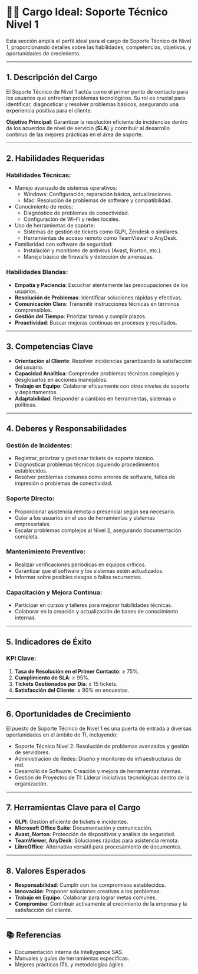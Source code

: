 # 🧑‍💻 Cargo Ideal: Soporte Técnico Nivel 1

Esta sección amplía el perfil ideal para el cargo de Soporte Técnico de Nivel 1, proporcionando detalles sobre las habilidades, competencias, objetivos, y oportunidades de crecimiento.

---

## **1. Descripción del Cargo**
El Soporte Técnico de Nivel 1 actúa como el primer punto de contacto para los usuarios que enfrentan problemas tecnológicos. Su rol es crucial para identificar, diagnosticar y resolver problemas básicos, asegurando una experiencia positiva para el cliente.

**Objetivo Principal**: Garantizar la resolución eficiente de incidencias dentro de los acuerdos de nivel de servicio (**SLA**) y contribuir al desarrollo continuo de las mejores prácticas en el área de soporte.

---

## **2. Habilidades Requeridas**

### **Habilidades Técnicas**:
- Manejo avanzado de sistemas operativos:
  - Windows: Configuración, reparación básica, actualizaciones.
  - Mac: Resolución de problemas de software y compatibilidad.
- Conocimiento de redes:
  - Diagnóstico de problemas de conectividad.
  - Configuración de Wi-Fi y redes locales.
- Uso de herramientas de soporte:
  - Sistemas de gestión de tickets como GLPI, Zendesk o similares.
  - Herramientas de acceso remoto como TeamViewer o AnyDesk.
- Familiaridad con software de seguridad:
  - Instalación y monitoreo de antivirus (Avast, Norton, etc.).
  - Manejo básico de firewalls y detección de amenazas.

### **Habilidades Blandas**:
- **Empatía y Paciencia**: Escuchar atentamente las preocupaciones de los usuarios.
- **Resolución de Problemas**: Identificar soluciones rápidas y efectivas.
- **Comunicación Clara**: Transmitir instrucciones técnicas en términos comprensibles.
- **Gestión del Tiempo**: Priorizar tareas y cumplir plazos.
- **Proactividad**: Buscar mejoras continuas en procesos y resultados.

---

## **3. Competencias Clave**
- **Orientación al Cliente**: Resolver incidencias garantizando la satisfacción del usuario.
- **Capacidad Analítica**: Comprender problemas técnicos complejos y desglosarlos en acciones manejables.
- **Trabajo en Equipo**: Colaborar eficazmente con otros niveles de soporte y departamentos.
- **Adaptabilidad**: Responder a cambios en herramientas, sistemas o políticas.

---

## **4. Deberes y Responsabilidades**

### **Gestión de Incidentes**:
- Registrar, priorizar y gestionar tickets de soporte técnico.
- Diagnosticar problemas técnicos siguiendo procedimientos establecidos.
- Resolver problemas comunes como errores de software, fallos de impresión o problemas de conectividad.

### **Soporte Directo**:
- Proporcionar asistencia remota o presencial según sea necesario.
- Guiar a los usuarios en el uso de herramientas y sistemas empresariales.
- Escalar problemas complejos al Nivel 2, asegurando documentación completa.

### **Mantenimiento Preventivo**:
- Realizar verificaciones periódicas en equipos críticos.
- Garantizar que el software y los sistemas estén actualizados.
- Informar sobre posibles riesgos o fallos recurrentes.

### **Capacitación y Mejora Continua**:
- Participar en cursos y talleres para mejorar habilidades técnicas.
- Colaborar en la creación y actualización de bases de conocimiento internas.

---

## **5. Indicadores de Éxito**

### **KPI Clave**:
1. **Tasa de Resolución en el Primer Contacto**: ≥ 75%.
2. **Cumplimiento de SLA**: ≥ 95%.
3. **Tickets Gestionados por Día**: ≥ 15 tickets.
4. **Satisfacción del Cliente**: ≥ 90% en encuestas.

---

## **6. Oportunidades de Crecimiento**
El puesto de Soporte Técnico de Nivel 1 es una puerta de entrada a diversas oportunidades en el ámbito de TI, incluyendo:
- Soporte Técnico Nivel 2: Resolución de problemas avanzados y gestión de servidores.
- Administración de Redes: Diseño y monitoreo de infraestructuras de red.
- Desarrollo de Software: Creación y mejora de herramientas internas.
- Gestión de Proyectos de TI: Liderar iniciativas tecnológicas dentro de la organización.

---

## **7. Herramientas Clave para el Cargo**
- **GLPI**: Gestión eficiente de tickets e incidentes.
- **Microsoft Office Suite**: Documentación y comunicación.
- **Avast, Norton**: Protección de dispositivos y análisis de seguridad.
- **TeamViewer, AnyDesk**: Soluciones rápidas para asistencia remota.
- **LibreOffice**: Alternativa versátil para procesamiento de documentos.

---

## **8. Valores Esperados**
- **Responsabilidad**: Cumplir con los compromisos establecidos.
- **Innovación**: Proponer soluciones creativas a los problemas.
- **Trabajo en Equipo**: Colaborar para lograr metas comunes.
- **Compromiso**: Contribuir activamente al crecimiento de la empresa y la satisfacción del cliente.

---

## **📚 Referencias**
- Documentación interna de Intellygence SAS.
- Manuales y guías de herramientas específicas.
- Mejores prácticas ITIL y metodologías ágiles.
